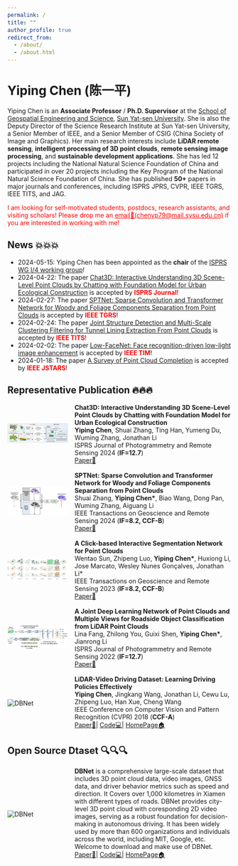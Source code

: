 ```yaml
---
permalink: /
title: ""
author_profile: true
redirect_from: 
  - /about/
  - /about.html
---
```


# Yiping Chen (陈一平)

Yiping Chen is an **Associate Professor** / **Ph.D. Supervisor** at the [School of Geospatial Engineering and Science](https://sges.sysu.edu.cn/), [Sun Yat-sen University](https://www.sysu.edu.cn/). She is also the Deputy Director of the Science Research Institute at Sun Yat-sen University, a Senior Member of IEEE, and a Senior Member of CSIG (China Society of Image and Graphics). Her main research interests include **LiDAR remote sensing**, **intelligent processing of 3D point clouds**, **remote sensing image processing**, and **sustainable development applications**. She has led 12 projects including the National Natural Science Foundation of China and participated in over 20 projects including the Key Program of the National Natural Science Foundation of China. She has published **50+** papers in major journals and conferences, including ISPRS JPRS, CVPR, IEEE TGRS, IEEE TITS, and JAG.

<p style="color: red;">
  I am looking for self-motivated students, postdocs, research assistants, and visiting scholars! Please drop me an <a href="mailto:chenyp79@sysu.edu.cn" style="color: red; text-decoration: underline;">email📧(chenyp79@mail.sysu.edu.cn)</a> if you are interested in working with me!
</p>

## News 💥💥💥
- 2024-05-15: Yiping Chen has been appointed as the **chair** of the [ISPRS WG I/4 working group](https://www2.isprs.org/commissions/comm1/wg4/)!
- 2024-04-22: The paper [Chat3D: Interactive Understanding 3D Scene-Level Point Clouds by Chatting with Foundation Model for Urban Ecological Construction](https://www.sciencedirect.com/science/article/pii/S0924271624001849) is accepted by **<font color=red>ISPRS Journal</font>**!
- 2024-02-27: The paper [SPTNet: Sparse Convolution and Transformer Network for Woody and Foliage Components Separation from Point Clouds](https://ieeexplore.ieee.org/abstract/document/10466757) is accepted by <font color=red>**IEEE TGRS**</font>!
- 2024-02-24: The paper [Joint Structure Detection and Multi-Scale Clustering Filtering for Tunnel Lining Extraction From Point Clouds](https://ieeexplore.ieee.org/abstract/document/10492659) is accepted by <font color=red>**IEEE TITS**</font>!
- 2024-02-02: The paper [Low-FaceNet: Face recognition-driven low-light image enhancement](https://ieeexplore.ieee.org/abstract/document/10476748) is accepted by <font color=red>**IEEE TIM**</font>!
- 2024-01-18: The paper [A Survey of Point Cloud Completion](https://ieeexplore.ieee.org/abstract/document/10433645) is accepted by <font color=red>**IEEE JSTARS**</font>!

## Representative Publication 🔥🔥🔥
<div style="display: flex; align-items: center; width: 100%;">
  <div style="flex: 30%;">
    <a>
        <img src="https://github.com/Ting-Devin-Han/Epingpages.github.io/raw/master/images/Chat3D.jpg" alt="Chat3D" style="width: 90%;"/>
    </a>
  </div>
  <div style="flex: 70%;">
    <strong>Chat3D: Interactive Understanding 3D Scene-Level Point Clouds by Chatting with Foundation Model for Urban Ecological Construction</strong><br>
    <strong>Yiping Chen</strong>, Shuai Zhang, Ting Han, Yumeng Du, Wuming Zhang, Jonathan Li<br>
    ISPRS Journal of Photogrammetry and Remote Sensing 2024 (<strong>IF=12.7</strong>)<br>
    <a href="https://www.sciencedirect.com/science/article/pii/S0924271624001849">Paper📄</a>
  </div>
</div>
<br>
<div style="display: flex; align-items: center; width: 100%;">
  <div style="flex: 30%;">
    <a>
        <img src="https://github.com/Ting-Devin-Han/Epingpages.github.io/raw/master/images/SPTNet.png" alt="SPTNet" style="width: 90%;"/>
    </a>
  </div>
  <div style="flex: 70%;">
    <strong>SPTNet: Sparse Convolution and Transformer Network for Woody and Foliage Components Separation from Point Clouds</strong><br>
    Shuai Zhang, <strong>Yiping Chen*</strong>, Biao Wang, Dong Pan, Wuming Zhang, Aiguang Li<br>
    IEEE Transactions on Geoscience and Remote Sensing 2024 (<strong>IF=8.2, CCF-B</strong>)<br>
    <a href="https://ieeexplore.ieee.org/abstract/document/10466757">Paper📄</a>
  </div>
</div>
<br>
<div style="display: flex; align-items: center; width: 100%;">
  <div style="flex: 30%;">
    <a>
        <img src="https://github.com/Ting-Devin-Han/Epingpages.github.io/raw/master/images/ClickWentaoSun.png" alt="ClickWentaoSun" style="width: 90%;"/>
    </a>
  </div>
  <div style="flex: 70%;">
    <strong>A Click-based Interactive Segmentation Network for Point Clouds</strong><br>
    Wentao Sun, Zhipeng Luo, <strong>Yiping Chen*</strong>, Huxiong Li, Jose Marcato, Wesley Nunes Gonçalves, Jonathan Li*<br>
    IEEE Transactions on Geoscience and Remote Sensing 2023 (<strong>IF=8.2, CCF-B</strong>)<br>
    <a href="https://ieeexplore.ieee.org/stamp/stamp.jsp?tp=&arnumber=10285459">Paper📄</a>
  </div>
</div>
<br>
<div style="display: flex; align-items: center; width: 100%;">
  <div style="flex: 30%;">
    <a>
        <img src="https://github.com/Ting-Devin-Han/Epingpages.github.io/raw/master/images/RoadsideLinaFang.png" alt="RoadsideLinaFang" style="width: 90%;"/>
    </a>
  </div>
  <div style="flex: 70%;">
    <strong>A Joint Deep Learning Network of Point Clouds and Multiple Views for Roadside Object Classification from LiDAR Point Clouds</strong><br>
    Lina Fang, Zhilong You, Guixi Shen, <strong>Yiping Chen*</strong>, Jianrong Li<br>
    ISPRS Journal of Photogrammetry and Remote Sensing 2022 (<strong>IF=12.7</strong>)<br>
    <a href="https://www.sciencedirect.com/science/article/pii/S0924271622002313">Paper📄</a>
  </div>
</div>
<br>
<div style="display: flex; align-items: center; width: 100%;">
  <div style="flex: 30%;">
    <a>
        <img src="https://github.com/Ting-Devin-Han/Epingpages.github.io/raw/master/images/DBNet.gif" alt="DBNet" style="width: 90%;"/>
    </a>
  </div>
  <div style="flex: 70%;">
    <strong>LiDAR-Video Driving Dataset: Learning Driving Policies Effectively</strong><br>
    <strong>Yiping Chen</strong>, Jingkang Wang, Jonathan Li, Cewu Lu, Zhipeng Luo, Han Xue, Cheng Wang<br>
    IEEE Conference on Computer Vision and Pattern Recognition (CVPR) 2018 (<strong>CCF-A</strong>)<br>
    <a href="https://openaccess.thecvf.com/content_cvpr_2018/html/Chen_LiDAR-Video_Driving_Dataset_CVPR_2018_paper.html">Paper📄</a>|
    <a href="https://github.com/driving-behavior/DBNet">Code💻</a>|
    <a href="http://www.dbehavior.net/">HomePage🏠</a>
  </div>
</div>

## Open Source Dtaset 🔍🔍🔍
<div style="display: flex; align-items: center; width: 100%;">
  <div style="flex: 30%;">
    <a>
        <img src="https://github.com/Ting-Devin-Han/Epingpages.github.io/raw/master/images/DBNet.gif" alt="DBNet" style="width: 90%;"/>
    </a>
  </div>
  <div style="flex: 70%;">
    <strong>DBNet</strong> is a comprehensive large-scale dataset that includes 3D point cloud data, video images, GNSS data, and driver behavior metrics such as speed and direction. It Covers over 1,000 kilometres in Xiamen with different types of roads. DBNet provides city-level 3D point cloud with coresponding 2D video images, serving as a robust foundation for decision-making in autonomous driving. It has been widely used by more than 600 organizations and individuals across the world, including MIT, Google, etc. Welcome to download and make use of DBNet.<br>
    <a href="https://openaccess.thecvf.com/content_cvpr_2018/html/Chen_LiDAR-Video_Driving_Dataset_CVPR_2018_paper.html">Paper📄</a>|
    <a href="https://github.com/driving-behavior/DBNet">Code💻</a>|
    <a href="http://www.dbehavior.net/">HomePage🏠</a>
  </div>
</div>
<br>


